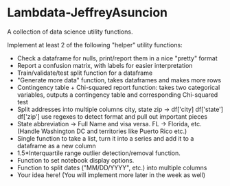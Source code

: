 # Lambdata-JeffreyAsuncion
A collection of data science utility functions.



Implement at least 2 of the following "helper" utility functions:
- Check a dataframe for nulls, print/report them in a nice "pretty" format
- Report a confusion matrix, with labels for easier interpretation
- Train/validate/test split function for a dataframe
- "Generate more data" function, takes dataframes and makes more rows
- Contingency table + Chi-squared report function: takes two categorical variables, outputs a contingency table and corresponding Chi-squared test
- Split addresses into multiple columns city, state zip -> df['city] df['state'] df['zip'] use regexes to detect format and pull out important pieces
- State abbreviation -> Full Name and visa versa. FL -> Florida, etc. (Handle Washington DC and territories like Puerto Rico etc.)
- Single function to take a list, turn it into a series and add it to a dataframe as a new column
- 1.5*Interquartile range outlier detection/removal function.
- Function to set notebook display options.
- Function to split dates ("MM/DD/YYYY", etc.) into multiple columns
- Your idea here! (You will implement more later in the week as well)